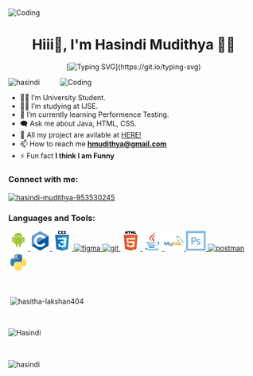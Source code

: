 <img align="center" alt="Coding" width="800" height="250" src="https://storage.googleapis.com/gweb-uniblog-publish-prod/original_images/Chrome_10th_Keyword_Blog_Header_ANIMATED.gif">

<h1 align="center">Hiii👋, I'm Hasindi Mudithya 👩‍💻</h1>

<div align="center"> 
  
[![Typing SVG](https://readme-typing-svg.herokuapp.com?font=poppins&size=25&duration=4000&color=ebbd34&background=EB00FF00&center=true&vCenter=true&width=600&lines=I'm++Full++Stack++developer++From++Sri++Lanka...;Software+Designer...;Developer...;UI%2FUX++Designer...;Photographer...)](https://git.io/typing-svg)
</div>

<img align="right" alt="Coding" width="400" src="https://media.giphy.com/media/rqd9R3yaDy16a8kDC1/giphy.gif">

<p align="left"> <img src="https://komarev.com/ghpvc/?username=hasindi&label=Profile%20views&color=0e75b6&style=flat" alt="hasindi" /> </p>

- 👩‍🎓 I’m University Student. 
- 👩‍💻 I’m studying at IJSE. 
- 🌱 I’m currently learning Performence Testing.
- 🗨️ Ask me about Java, HTML, CSS.
- 👯 All my project are avilable at [HERE!](https://github.com/Hasindi)
- 📫 How to reach me **hmudithya@gmail.com**
- ⚡ Fun fact **I think I am Funny**

<h3 align="left">Connect with me:</h3>
<p align="left">
<a href="https://linkedin.com/in/hasindi-mudithya-953530245" target="blank"><img align="center" src="https://raw.githubusercontent.com/rahuldkjain/github-profile-readme-generator/master/src/images/icons/Social/linked-in-alt.svg" alt="hasindi-mudithya-953530245" height="30" width="40" /></a>
</p>

<h3 align="left">Languages and Tools:</h3>
<p align="left"> <a href="https://developer.android.com" target="_blank" rel="noreferrer"> <img src="https://raw.githubusercontent.com/devicons/devicon/master/icons/android/android-original-wordmark.svg" alt="android" width="40" height="40"/> </a> <a href="https://www.cprogramming.com/" target="_blank" rel="noreferrer"> <img src="https://raw.githubusercontent.com/devicons/devicon/master/icons/c/c-original.svg" alt="c" width="40" height="40"/> </a> <a href="https://www.w3schools.com/css/" target="_blank" rel="noreferrer"> <img src="https://raw.githubusercontent.com/devicons/devicon/master/icons/css3/css3-original-wordmark.svg" alt="css3" width="40" height="40"/> </a> <a href="https://www.figma.com/" target="_blank" rel="noreferrer"> <img src="https://www.vectorlogo.zone/logos/figma/figma-icon.svg" alt="figma" width="40" height="40"/> </a> <a href="https://git-scm.com/" target="_blank" rel="noreferrer"> <img src="https://www.vectorlogo.zone/logos/git-scm/git-scm-icon.svg" alt="git" width="40" height="40"/> </a> <a href="https://www.w3.org/html/" target="_blank" rel="noreferrer"> <img src="https://raw.githubusercontent.com/devicons/devicon/master/icons/html5/html5-original-wordmark.svg" alt="html5" width="40" height="40"/> </a> <a href="https://www.java.com" target="_blank" rel="noreferrer"> <img src="https://raw.githubusercontent.com/devicons/devicon/master/icons/java/java-original.svg" alt="java" width="40" height="40"/> </a> <a href="https://www.mysql.com/" target="_blank" rel="noreferrer"> <img src="https://raw.githubusercontent.com/devicons/devicon/master/icons/mysql/mysql-original-wordmark.svg" alt="mysql" width="40" height="40"/> </a> <a href="https://www.photoshop.com/en" target="_blank" rel="noreferrer"> <img src="https://raw.githubusercontent.com/devicons/devicon/master/icons/photoshop/photoshop-line.svg" alt="photoshop" width="40" height="40"/> </a> <a href="https://postman.com" target="_blank" rel="noreferrer"> <img src="https://www.vectorlogo.zone/logos/getpostman/getpostman-icon.svg" alt="postman" width="40" height="40"/> </a> <a href="https://www.python.org" target="_blank" rel="noreferrer"> <img src="https://raw.githubusercontent.com/devicons/devicon/master/icons/python/python-original.svg" alt="python" width="40" height="40"/> </a> </p>
<br>

<p>&nbsp;<img align="center" src="https://github-readme-stats.vercel.app/api?username=hasitha-lakshan404&show_icons=true&locale=en&layout=compact&theme=vision-friendly-dark" alt="hasitha-lakshan404" /></p><br>

<!-- <p><img align="left" src="https://github-readme-stats.vercel.app/api/top-langs?username=Hasindi&show_icons=true&locale=en&layout=compact" alt="Hasindi" /></p>  older one with light theam --> 

<p><img align="center" src="https://github-readme-stats.vercel.app/api/top-langs?username=Hasindi&show_icons=true&locale=en&layout=compact&theme=vision-friendly-dark" alt="Hasindi" /></p><br>

<p><img align="center" src="https://github-readme-streak-stats.herokuapp.com/?user=hasindi&show_icons=true&locale=en&layout=compact&theme=vision-friendly-dark" alt="hasindi" /></p>
